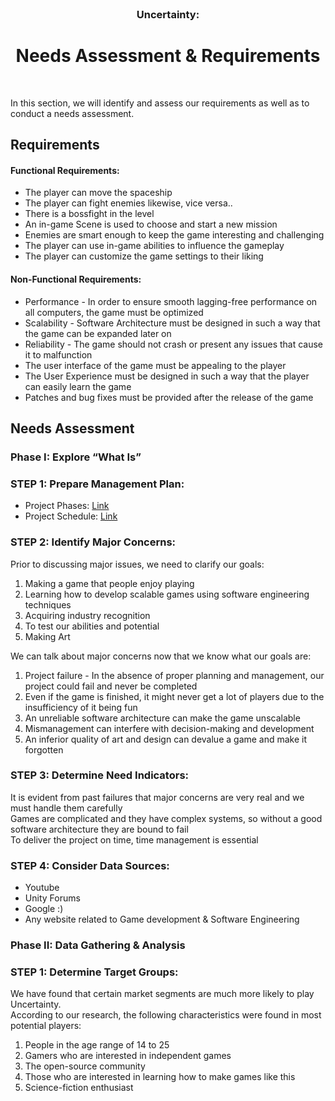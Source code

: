 
<br />
<p align="center">
  
  <h3 align="center">Uncertainty:</h3>

   <h1 align="center"> Needs Assessment & Requirements</h1>
    
  <p h2 align="center">
    <br />
    

In this section, we will identify and assess our requirements as well as to conduct a needs assessment.



## Requirements  

#### Functional Requirements:  
- The player can move the spaceship
- The player can fight enemies likewise, vice versa..
- There is a bossfight in the level
- An in-game Scene is used to choose and start a new mission
- Enemies are smart enough to keep the game interesting and challenging 
- The player can use in-game abilities to influence the gameplay 
- The player can customize the game settings to their liking

#### Non-Functional Requirements:  
- Performance - In order to ensure smooth lagging-free performance on all computers, the game must be optimized
- Scalability - Software Architecture must be designed in such a way that the game can be expanded later on 
- Reliability - The game should not crash or present any issues that cause it to malfunction
- The user interface of the game must be appealing to the player
- The User Experience must be designed in such a way that the player can easily learn the game 
- Patches and bug fixes must be provided after the release of the game


## Needs Assessment  

### Phase I: Explore “What Is”  

### STEP 1: Prepare Management Plan:  
* Project Phases: [Link](https://github.com/Null-References/Uncertainty/blob/Develop/Documentation/Phasing.md)
* Project Schedule: [Link](https://github.com/Null-References/Uncertainty/blob/Develop/Documentation/Project_Scheduling.md)

### STEP 2: Identify Major Concerns:  
Prior to discussing major issues, we need to clarify our goals:  
1. Making a game that people enjoy playing
2. Learning how to develop scalable games using software engineering techniques
3. Acquiring industry recognition 
4. To test our abilities and potential
5. Making Art

We can talk about major concerns now that we know what our goals are:  
1. Project failure - In the absence of proper planning and management, our project could fail and never be completed  
2. Even if the game is finished, it might never get a lot of players due to the insufficiency of it being fun
3. An unreliable software architecture can make the game unscalable 
4. Mismanagement can interfere with decision-making and development 
5. An inferior quality of art and design can devalue a game and make it forgotten


### STEP 3: Determine Need Indicators:  
It is evident from past failures that major concerns are very real and we must handle them carefully  
Games are complicated and they have complex systems, so without a good software architecture they are bound to fail  
To deliver the project on time, time management is essential  


### STEP 4: Consider Data Sources:  
* Youtube
* Unity Forums 
* Google :)
* Any website related to Game development & Software Engineering 


### Phase II: Data Gathering & Analysis

### STEP 1: Determine Target Groups:  
We have found that certain market segments are much more likely to play Uncertainty.  
According to our research, the following characteristics were found in most potential players:  

1. People in the age range of 14 to 25
2. Gamers who are interested in independent games
3. The open-source community 
4. Those who are interested in learning how to make games like this
5. Science-fiction enthusiast 




